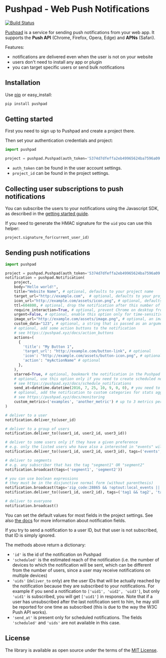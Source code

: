 # Pushpad - Web Push Notifications

[![Build Status](https://travis-ci.org/pushpad/pushpad-python.svg?branch=master)](https://travis-ci.org/pushpad/pushpad-python)
 
[Pushpad](https://pushpad.xyz) is a service for sending push notifications from your web app. It supports the **Push API** (Chrome, Firefox, Opera, Edge) and **APNs** (Safari).

Features:

- notifications are delivered even when the user is not on your website
- users don't need to install any app or plugin
- you can target specific users or send bulk notifications

## Installation

Use [pip](http://pip-installer.org/) or easy_install:

```bash
pip install pushpad
```

## Getting started

First you need to sign up to Pushpad and create a project there.

Then set your authentication credentials and project:

```python
import pushpad

project = pushpad.Pushpad(auth_token='5374d7dfeffa2eb49965624ba7596a09', project_id=123)
```

- `auth_token` can be found in the user account settings. 
- `project_id` can be found in the project settings.

## Collecting user subscriptions to push notifications

You can subscribe the users to your notifications using the Javascript SDK, as described in the [getting started guide](https://pushpad.xyz/docs/pushpad_pro_getting_started).

If you need to generate the HMAC signature for the `uid` you can use this helper:

```python
project.signature_for(current_user_id)
```

## Sending push notifications

```python
import pushpad

project = pushpad.Pushpad(auth_token='5374d7dfeffa2eb49965624ba7596a09', project_id=123)
notification = pushpad.Notification(
    project,
    body="Hello world!",
    title="Website Name", # optional, defaults to your project name
    target_url="http://example.com",  # optional, defaults to your project website
    icon_url="http://example.com/assets/icon.png", # optional, defaults to the project icon
    ttl=604800, # optional, drop the notification after this number of seconds if a device is offline
    require_interaction=True, # optional, prevent Chrome on desktop from automatically closing the notification after a few seconds
    urgent=False, # optional, enable this option only for time-sensitive alerts (e.g. incoming phone call)
    image_url="http://example.com/assets/image.png", # optional, an image to display in the notification content
    custom_data="123", # optional, a string that is passed as an argument to action button callbacks
    # optional, add some action buttons to the notification
    # see https://pushpad.xyz/docs/action_buttons
    actions=(
      {
        'title': "My Button 1",
        'target_url': "http://example.com/button-link", # optional
        'icon': "http://example.com/assets/button-icon.png", # optional
        'action': "myActionName" # optional
      },
    ),
    starred=True, # optional, bookmark the notification in the Pushpad dashboard (e.g. to highlight manual notifications)
    # optional, use this option only if you need to create scheduled notifications (max 5 days)
    # see https://pushpad.xyz/docs/schedule_notifications
    send_at=datetime.datetime(2016, 7, 25, 10, 9, 0, 0), # you need to import datetime and use UTC
    # optional, add the notification to custom categories for stats aggregation
    # see https://pushpad.xyz/docs/monitoring
    custom_metrics=('examples', 'another_metric') # up to 3 metrics per notification
)

# deliver to a user
notification.deliver_to(user_id)

# deliver to a group of users
notification.deliver_to((user1_id, user2_id, user3_id))

# deliver to some users only if they have a given preference
# e.g. only the listed users who have also a interested in "events" will be reached
notification.deliver_to((user1_id, user2_id, user3_id), tags=('events',))

# deliver to segments
# e.g. any subscriber that has the tag "segment1" OR "segment2"
notification.broadcast(tags=('segment1', 'segment2'))

# you can use boolean expressions 
# they must be in the disjunctive normal form (without parenthesis)
notification.broadcast(tags='zip_code:28865 && !optout:local_events || friend_of:Organizer123')
notification.deliver_to((user1_id, user2_id), tags=('tag1 && tag2', 'tag3')) # equal to 'tag1 && tag2 || tag3'

# deliver to everyone
notification.broadcast()
```

You can set the default values for most fields in the project settings. See also [the docs](https://pushpad.xyz/docs/rest_api#notifications_api_docs) for more information about notification fields.

If you try to send a notification to a user ID, but that user is not subscribed, that ID is simply ignored.

The methods above return a dictionary: 

- `'id'` is the id of the notification on Pushpad
- `'scheduled'` is the estimated reach of the notification (i.e. the number of devices to which the notification will be sent, which can be different from the number of users, since a user may receive notifications on multiple devices)
- `'uids'` (`deliver_to` only) are the user IDs that will be actually reached by the notification because they are subscribed to your notifications. For example if you send a notification to `['uid1', 'uid2', 'uid3']`, but only `'uid1'` is subscribed, you will get `['uid1']` in response. Note that if a user has unsubscribed after the last notification sent to him, he may still be reported for one time as subscribed (this is due to the way the W3C Push API works).
- `'send_at'` is present only for scheduled notifications. The fields `'scheduled'` and `'uids'` are not available in this case.

## License

The library is available as open source under the terms of the [MIT License](http://opensource.org/licenses/MIT).
